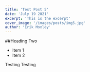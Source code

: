 ```yaml
---
title: 'Test Post 5'
date: 'July 19 2021'
excerpt: 'This is the excerpt'
cover_image: '/images/posts/img5.jpg'
author: 'Erik Moxley'
---
```


##Heading Two

* Item 1
* Item 2

Testing Testing